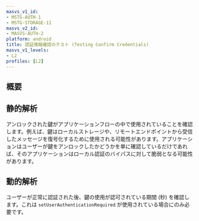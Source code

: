 ```yaml
---
masvs_v1_id:
- MSTG-AUTH-1
- MSTG-STORAGE-11
masvs_v2_id:
- MASVS-AUTH-2
platform: android
title: 認証情報確認のテスト (Testing Confirm Credentials)
masvs_v1_levels:
- L2
profiles: [L2]
---
```


## 概要

## 静的解析

アンロックされた鍵がアプリケーションフローの中で使用されていることを確認します。例えば、鍵はローカルストレージや、リモートエンドポイントから受信したメッセージを復号化するために使用される可能性があります。アプリケーションはユーザーが鍵をアンロックしたかどうかを単に確認しているだけであれば、そのアプリケーションはローカル認証のバイパスに対して脆弱となる可能性があります。

## 動的解析

ユーザーが正常に認証された後、鍵の使用が認可されている期間 (秒) を確認します。これは `setUserAuthenticationRequired` が使用されている場合にのみ必要です。
